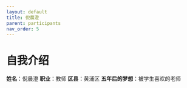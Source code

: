 ```yaml
---
layout: default
title: 倪晨澄
parent: participants
nav_order: 5
---
```


# 自我介绍
**姓名**：倪晨澄
**职业**：教师
**区县**：黄浦区
**五年后的梦想**：被学生喜欢的老师






